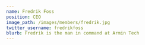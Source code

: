 ```yaml
---
name: Fredrik Foss
position: CEO
image_path: /images/members/fredrik.jpg
twitter_username: fredrikfoss
blurb: Fredrik is the man in command at Armin Tech
---
```

